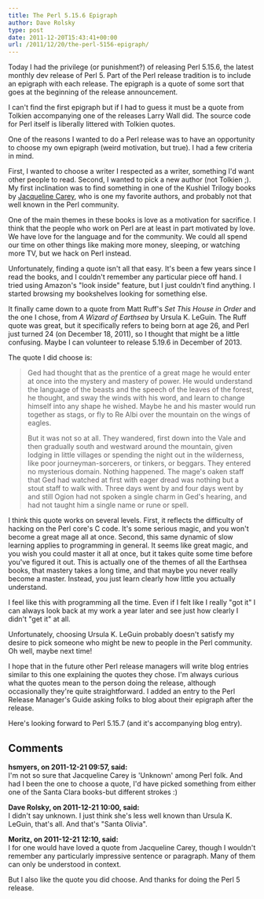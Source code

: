 ```yaml
---
title: The Perl 5.15.6 Epigraph
author: Dave Rolsky
type: post
date: 2011-12-20T15:43:41+00:00
url: /2011/12/20/the-perl-5156-epigraph/
---
```

Today I had the privilege (or punishment?) of releasing Perl 5.15.6, the latest monthly dev release of Perl 5. Part of the Perl release tradition is to include an epigraph with each release. The epigraph is a quote of some sort that goes at the beginning of the release announcement.

I can't find the first epigraph but if I had to guess it must be a quote from Tolkien accompanying one of the releases Larry Wall did. The source code for Perl itself is liberally littered with Tolkien quotes.

One of the reasons I wanted to do a Perl release was to have an opportunity to choose my own epigraph (weird motivation, but true). I had a few criteria in mind.

First, I wanted to choose a writer I respected as a writer, something I'd want other people to read. Second, I wanted to pick a new author (not Tolkien ;). My first inclination was to find something in one of the Kushiel Trilogy books by [Jacqueline Carey][1], who is one my favorite authors, and probably not that well known in the Perl community.

One of the main themes in these books is love as a motivation for sacrifice. I think that the people who work on Perl are at least in part motivated by love. We have love for the language and for the community. We could all spend our time on other things like making more money, sleeping, or watching more TV, but we hack on Perl instead.

Unfortunately, finding a quote isn't all that easy. It's been a few years since I read the books, and I couldn't remember any particular piece off hand. I tried using Amazon's "look inside" feature, but I just couldn't find anything. I started browsing my bookshelves looking for something else.

It finally came down to a quote from Matt Ruff's _Set This House in Order_ and the one I chose, from _A Wizard of Earthsea_ by Ursula K. LeGuin. The Ruff quote was great, but it specifically refers to being born at age 26, and Perl just turned 24 (on December 18, 2011), so I thought that might be a little confusing. Maybe I can volunteer to release 5.19.6 in December of 2013.

The quote I did choose is:

> Ged had thought that as the prentice of a great mage he would enter at once into the mystery and mastery of power. He would understand the language of the beasts and the speech of the leaves of the forest, he thought, and sway the winds with his word, and learn to change himself into any shape he wished. Maybe he and his master would run together as stags, or fly to Re Albi over the mountain on the wings of eagles.
> 
> But it was not so at all. They wandered, first down into the Vale and then gradually south and westward around the mountain, given lodging in little villages or spending the night out in the wilderness, like poor journeyman-sorcerers, or tinkers, or beggars. They entered no mysterious domain. Nothing happened. The mage's oaken staff that Ged had watched at first with eager dread was nothing but a stout staff to walk with. Three days went by and four days went by and still Ogion had not spoken a single charm in Ged's hearing, and had not taught him a single name or rune or spell. 

I think this quote works on several levels. First, it reflects the difficulty of hacking on the Perl core's C code. It's some serious magic, and you won't become a great mage all at once. Second, this same dynamic of slow learning applies to programming in general. It seems like great magic, and you wish you could master it all at once, but it takes quite some time before you've figured it out. This is actually one of the themes of all the Earthsea books, that mastery takes a long time, and that maybe you never really become a master. Instead, you just learn clearly how little you actually understand.

I feel like this with programming all the time. Even if I felt like I really "got it" I can always look back at my work a year later and see just how clearly I didn't "get it" at all.

Unfortunately, choosing Ursula K. LeGuin probably doesn't satisfy my desire to pick someone who might be new to people in the Perl community. Oh well, maybe next time!

I hope that in the future other Perl release managers will write blog entries similar to this one explaining the quotes they chose. I'm always curious what the quotes mean to the person doing the release, although occasionally they're quite straightforward. I added an entry to the Perl Release Manager's Guide asking folks to blog about their epigraph after the release.

Here's looking forward to Perl 5.15.7 (and it's accompanying blog entry).

 [1]: http://www.jacquelinecarey.com/

## Comments

**hsmyers, on 2011-12-21 09:57, said:**  
I'm not so sure that Jacqueline Carey is 'Unknown' among Perl folk. And had I been the one to choose a quote, I'd have picked something from either one of the Santa Clara books-but different strokes :)

**Dave Rolsky, on 2011-12-21 10:00, said:**  
I didn't say unknown. I just think she's less well known than Ursula K. LeGuin, that's all. And that's "Santa Olivia".

**Moritz, on 2011-12-21 12:10, said:**  
I for one would have loved a quote from Jacqueline Carey, though I wouldn't remember any particularly impressive sentence or paragraph. Many of them can only be understood in context.

But I also like the quote you did choose. And thanks for doing the Perl 5 release.